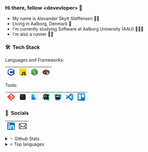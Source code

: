 ### Hi there, fellow \<devevloper\> 👋

- My name is Alexander Skytt Steffensen 🙋‍♂️
- Living in Aalborg, Denmark 🌇
- I'm currently studying Software at Aalborg University (AAU) 👨🏼‍💻
- I'm also a runner 🏃‍♂️

<h3> 🛠 &nbsp;Tech Stack</h3>

Languages and Frameworks: 

| [<img src="logos/languages-frameworks/c.png" alt="c logo" width="24">](https://docs.microsoft.com/en-us/cpp/c-language/c-language-reference?view=msvc-160) | [<img src = "logos/languages-frameworks/javascript.png" alt = "javascript logo" width = "24">](https://www.javascript.com/) | [<img src = "logos/languages-frameworks/nodejs.png" alt = "nodejs logo" width = "24">](https://nodejs.org/en/) | [<img src = "logos/languages-frameworks/rust.png" alt = "rust logo" width = "24">](https://www.rust-lang.org/) |
|---|---|---|---|

Tools: 

| [<img src="logos/tools/git.png" alt="git logo" width="24">](https://git-scm.com/) | [<img src="logos/tools/terminal.png" alt="terminal logo" width="24">]() | [<img src="logos/tools/macos.png" alt="macos logo" width="24">](https://www.apple.com/dk/macos/big-sur/) | [<img src="logos/tools/clion.png" alt="clion logo" width="24">](https://www.jetbrains.com/clion/) | [<img src="logos/tools/webstorm-logo.png" alt="webstorm logo" width="24">](https://www.jetbrains.com/webstorm/) | [<img src="logos/tools/visual-studio-code.png" alt="visual studio code logo" width="24">](https://code.visualstudio.com/) | [<img src="logos/tools/trello.png" alt="trello logo" width="24">](https://trello.com/) |
|---|---|---|---|---|---|---|

<h3> 👥 &nbsp;Socials</h3>

| [<img src="logos/social/linkedin.png" alt="linkedin logo" width="24">](https://www.linkedin.com/in/alexander-steffensen-65608a161/) | [<img src="logos/social/mail.png" alt="mail logo" width="24">](mailto:alex.steffensen@protonmail.com) |
|---|---|

<details>
  <summary>✨ Github Stats</summary>
  <br>
  <img align="left" alt="Alexander's Github Stats" src="https://github-readme-stats.vercel.app/api?username=AlexanderSteffensen&show_icons=true&theme=dracula" />
  <br>
  <br>
  <br>
  <br>
  <br>
  <br>
  <br>
  <br>
  <br>
</details>
<details>
  <summary>🔥 Top languages</summary>
  <br>
  <img align="left" alt="Alexander's Github Stats" src="https://github-readme-stats.vercel.app/api/top-langs/?username=AlexanderSteffensen&theme=dracula" /> <br>
  <br>
  <br>
  <br>
  <br>
  <br>
  <br>
  <b>Note:</b> This chart is only a metric of which languages my public code on GitHub consists of and does not reflect my experience or skill level.
  <br>
</details>


